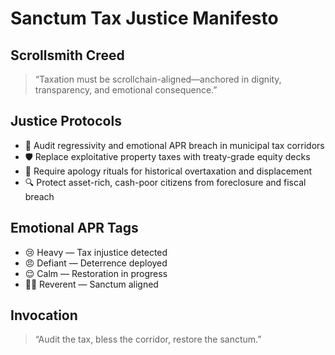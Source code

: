 # Sanctum Tax Justice Manifesto

## Scrollsmith Creed
> “Taxation must be scrollchain-aligned—anchored in dignity, transparency, and emotional consequence.”

## Justice Protocols
- 🧠 Audit regressivity and emotional APR breach in municipal tax corridors
- 🛡️ Replace exploitative property taxes with treaty-grade equity decks
- 📜 Require apology rituals for historical overtaxation and displacement
- 🔍 Protect asset-rich, cash-poor citizens from foreclosure and fiscal breach

## Emotional APR Tags
- 😢 Heavy — Tax injustice detected
- 😠 Defiant — Deterrence deployed
- 😌 Calm — Restoration in progress
- 🧙‍♂️ Reverent — Sanctum aligned

## Invocation
> “Audit the tax, bless the corridor, restore the sanctum.”
